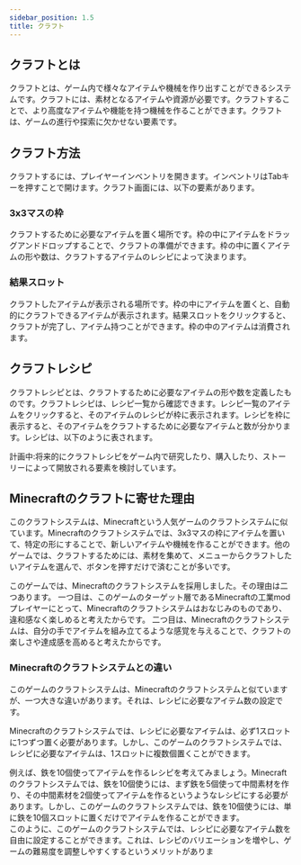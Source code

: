 ```yaml
---
sidebar_position: 1.5
title: クラフト
---
```


## クラフトとは
クラフトとは、ゲーム内で様々なアイテムや機械を作り出すことができるシステムです。クラフトには、素材となるアイテムや資源が必要です。クラフトすることで、より高度なアイテムや機能を持つ機械を作ることができます。クラフトは、ゲームの進行や探索に欠かせない要素です。

## クラフト方法
クラフトするには、プレイヤーインベントリを開きます。インベントリはTabキーを押すことで開けます。クラフト画面には、以下の要素があります。

### 3x3マスの枠 
クラフトするために必要なアイテムを置く場所です。枠の中にアイテムをドラッグアンドドロップすることで、クラフトの準備ができます。枠の中に置くアイテムの形や数は、クラフトするアイテムのレシピによって決まります。
### 結果スロット
クラフトしたアイテムが表示される場所です。枠の中にアイテムを置くと、自動的にクラフトできるアイテムが表示されます。結果スロットをクリックすると、クラフトが完了し、アイテム持つことができます。枠の中のアイテムは消費されます。


## クラフトレシピ
クラフトレシピとは、クラフトするために必要なアイテムの形や数を定義したものです。クラフトレシピは、レシピ一覧から確認できます。レシピ一覧のアイテムをクリックすると、そのアイテムのレシピが枠に表示されます。レシピを枠に表示すると、そのアイテムをクラフトするために必要なアイテムと数が分かります。レシピは、以下のように表されます。

計画中:将来的にクラフトレシピをゲーム内で研究したり、購入したり、ストーリーによって開放される要素を検討しています。

## Minecraftのクラフトに寄せた理由
このクラフトシステムは、Minecraftという人気ゲームのクラフトシステムに似ています。Minecraftのクラフトシステムでは、3x3マスの枠にアイテムを置いて、特定の形にすることで、新しいアイテムや機械を作ることができます。他のゲームでは、クラフトするためには、素材を集めて、メニューからクラフトしたいアイテムを選んで、ボタンを押すだけで済むことが多いです。

このゲームでは、Minecraftのクラフトシステムを採用しました。その理由は二つあります。   一つ目は、このゲームのターゲット層であるMinecraftの工業modプレイヤーにとって、Minecraftのクラフトシステムはおなじみのものであり、違和感なく楽しめると考えたからです。  二つ目は、Minecraftのクラフトシステムは、自分の手でアイテムを組み立てるような感覚を与えることで、クラフトの楽しさや達成感を高めると考えたからです。

### Minecraftのクラフトシステムとの違い
このゲームのクラフトシステムは、Minecraftのクラフトシステムと似ていますが、一つ大きな違いがあります。それは、レシピに必要なアイテム数の設定です。

Minecraftのクラフトシステムでは、レシピに必要なアイテムは、必ず1スロットに1つずつ置く必要があります。しかし、このゲームのクラフトシステムでは、レシピに必要なアイテムは、1スロットに複数個置くことができます。

例えば、鉄を10個使ってアイテムを作るレシピを考えてみましょう。Minecraftのクラフトシステムでは、鉄を10個使うには、まず鉄を5個使って中間素材を作り、その中間素材を2個使ってアイテムを作るというようなレシピにする必要があります。しかし、このゲームのクラフトシステムでは、鉄を10個使うには、単に鉄を10個スロットに置くだけでアイテムを作ることができます。  
このように、このゲームのクラフトシステムでは、レシピに必要なアイテム数を自由に設定することができます。これは、レシピのバリエーションを増やし、ゲームの難易度を調整しやすくするというメリットがありま


